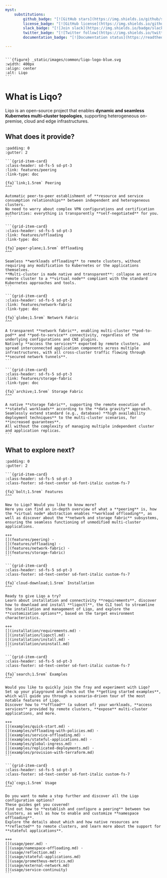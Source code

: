 ```yaml
---
myst:
    substitutions:
        github_badge: "[![GitHub stars](https://img.shields.io/github/stars/liqotech/liqo.svg?logo=github)](https://github.com/liqotech/liqo/stargazers/)"
        license_badge: "[![GitHub license](https://img.shields.io/github/license/liqotech/liqo.svg)](https://github.com/liqotech/liqo/blob/master/LICENSE)"
        slack_badge: "[![Join slack](https://img.shields.io/badge/slack-liqo.io-blueviolet?logo=slack)](https://liqo-io.slack.com/join/shared_invite/zt-h20212gg-g24YvN6MKiD9bacFeqZttQ)"
        twitter_badge: "[![Twitter follow](https://img.shields.io/twitter/follow/liqo_io?style=flat&color=ff69b4&logo=twitter)](https://twitter.com/liqo_io)"
        documentation_badge: "[![Documentation status](https://readthedocs.org/projects/liqo/badge)](https://doc.liqo.io)"

---
```


<!-- markdownlint-disable first-line-h1 -->
<!-- Badges above the Liqo logo -->
```{centered} {{ github_badge }} {{ license_badge }} {{ slack_badge }} {{ twitter_badge }} {{ documentation_badge }}
```

<!-- Liqo logo image -->
````{cssclass} custom-logo-image
```{figure} _static/images/common/liqo-logo-blue.svg
:width: 400px
:align: center
:alt: Liqo
```
````

# What is Liqo?

Liqo is an open-source project that enables **dynamic and seamless Kubernetes multi-cluster topologies**, supporting heterogeneous on-premise, cloud and edge infrastructures.

## What does it provide?

````{grid} 1 1 1 2
:padding: 0
:gutter: 2

```{grid-item-card}
:class-header: sd-fs-5 sd-pt-3
:link: features/peering
:link-type: doc

{fa}`link;1.5rem` Peering
^^^

Automatic peer-to-peer establishment of **resource and service consumption relationships** between independent and heterogeneous clusters.
No need to worry about complex VPN configurations and certification authorities: everything is transparently **self-negotiated** for you.
```

```{grid-item-card}
:class-header: sd-fs-5 sd-pt-3
:link: features/offloading
:link-type: doc

{fa}`paper-plane;1.5rem` Offloading
^^^

Seamless **workloads offloading** to remote clusters, without requiring any modification to Kubernetes or the applications themselves.
**Multi-cluster is made native and transparent**: collapse an entire remote cluster to a **virtual node** compliant with the standard Kubernetes approaches and tools.
```

```{grid-item-card}
:class-header: sd-fs-5 sd-pt-3
:link: features/network-fabric
:link-type: doc

{fa}`globe;1.5rem` Network Fabric
^^^

A transparent **network fabric**, enabling multi-cluster **pod-to-pod** and **pod-to-service** connectivity, regardless of the underlying configurations and CNI plugins.
Natively **access the services** exported by remote clusters, and spread interconnected application components across multiple infrastructures, with all cross-cluster traffic flowing through **secured network tunnels**.
```

```{grid-item-card}
:class-header: sd-fs-5 sd-pt-3
:link: features/storage-fabric
:link-type: doc

{fa}`archive;1.5rem` Storage Fabric
^^^

A native **storage fabric**, supporting the remote execution of **stateful workloads** according to the **data gravity** approach.
Seamlessly extend standard (e.g., database) **high availability deployment techniques** to the multi-cluster scenarios, for **increased guarantees**.
All without the complexity of managing multiple independent cluster and application replicas.
```
````

## What to explore next?

````{grid} 1 1 1 2
:padding: 0
:gutter: 2

```{grid-item-card}
:class-header: sd-fs-5 sd-pt-3
:class-footer: sd-text-center sd-font-italic custom-fs-7

{fa}`bolt;1.5rem` Features
^^^

New to Liqo? Would you like to know more?
Here you can find an in-depth overview of what a **peering** is, how the *virtual node* abstraction enables **workload offloading**, as well as discover about the **network and storage fabric** subsystems, ensuring the seamless functioning of unmodified multi-cluster applications.

+++
[](features/peering) ·
[](features/offloading) ·
[](features/network-fabric) ·
[](features/storage-fabric)
```

```{grid-item-card}
:class-header: sd-fs-5 sd-pt-3
:class-footer: sd-text-center sd-font-italic custom-fs-7

{fa}`cloud-download;1.5rem` Installation
^^^

Ready to give Liqo a try?
Learn about installation and connectivity **requirements**, discover how to download and install **liqoctl**, the CLI tool to streamline the installation and management of Liqo, and explore the **customization options**, based on the target environment characteristics.

+++
[](installation/requirements.md) ·
[](installation/liqoctl.md) ·
[](installation/install.md) ·
[](installation/uninstall.md)
```

```{grid-item-card}
:class-header: sd-fs-5 sd-pt-3
:class-footer: sd-text-center sd-font-italic custom-fs-7

{fa}`search;1.5rem` Examples
^^^

Would you like to quickly join the fray and experiment with Liqo?
Set up your playground and check out the **getting started examples**, which will guide you through a scenario-driven tour of the most notable features of Liqo.
Discover how to **offload** (a subset of) your workloads, **access services** provided by remote clusters, **expose** multi-cluster applications, and more.

+++
[](examples/quick-start.md) ·
[](examples/offloading-with-policies.md) ·
[](examples/service-offloading.md) ·
[](examples/stateful-applications.md) ·
[](examples/global-ingress.md) ·
[](examples/replicated-deployments.md) ·
[](examples/provision-with-terraform.md)
```

```{grid-item-card}
:class-header: sd-fs-5 sd-pt-3
:class-footer: sd-text-center sd-font-italic custom-fs-7

{fa}`cogs;1.5rem` Usage
^^^

Do you want to make a step further and discover all the Liqo configuration options?
These guides get you covered!
Find out how to **establish and configure a peering** between two clusters, as well as how to enable and customize **namespace offloading**.
Explore the details about which and how native resources are **reflected** to remote clusters, and learn more about the support for **stateful applications**.

+++
[](usage/peer.md) ·
[](usage/namespace-offloading.md) ·
[](usage/reflection.md) ·
[](usage/stateful-applications.md)
[](usage/prometheus-metrics.md)
[](usage/external-network.md)
[](usage/service-continuity)
```
````
